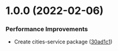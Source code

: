 # 1.0.0 (2022-02-06)


### Performance Improvements

* Create cities-service package ([30ad1c1](https://github.com/Randagio13/cities-service/commit/30ad1c1626a4e754fae9889cb87bb644a9453917))

